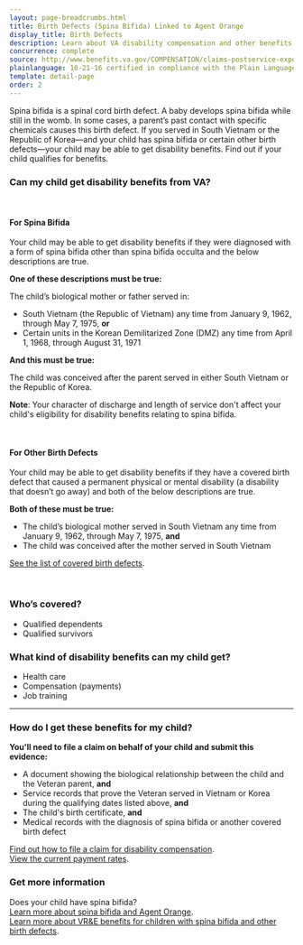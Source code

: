 ```yaml
---
layout: page-breadcrumbs.html
title: Birth Defects (Spina Bifida) Linked to Agent Orange
display_title: Birth Defects
description: Learn about VA disability compensation and other benefits for children of Veterans with birth defects related to Agent Orange exposure. If you served in South Vietnam or the Republic of Korea, and your child has spina bifida or certain other birth defects, find out if they qualify for benefits.
concurrence: complete
source: http://www.benefits.va.gov/COMPENSATION/claims-postservice-exposures-asbestos.asp
plainlanguage: 10-21-16 certified in compliance with the Plain Language Act
template: detail-page
order: 2
---
```


<div class="va-introtext">

Spina bifida is a spinal cord birth defect. A baby develops spina bifida while still in the womb. In some cases, a parent’s past contact with specific chemicals causes this birth defect. If you served in South Vietnam or the Republic of Korea—and your child has spina bifida or certain other birth defects—your child may be able to get disability benefits. Find out if your child qualifies for benefits.

</div>


<div class="feature" markdown="1">

### Can my child get disability benefits from VA?

<br>

#### For Spina Bifida

Your child may be able to get disability benefits if they were diagnosed with a form of spina bifida other than spina bifida occulta and the below descriptions are true.

**One of these descriptions must be true:**

The child’s biological mother or father served in:

- South Vietnam (the Republic of Vietnam) any time from January 9, 1962, through May 7, 1975, **or**
- Certain units in the Korean Demilitarized Zone (DMZ) any time from April 1, 1968, through August 31, 1971

**And this must be true:**

The child was conceived after the parent served in either South Vietnam or the Republic of Korea.

**Note**: Your character of discharge and length of service don't affect your child's eligibility for disability benefits relating to spina bifida.

<br>

#### For Other Birth Defects

Your child may be able to get disability benefits if they have a covered birth defect that caused a permanent physical or mental disability (a disability that doesn’t go away) and both of the below descriptions are true.

**Both of these must be true:**
- The child’s biological mother served in South Vietnam any time from January 9, 1962, through May 7, 1975, **and**
- The child was conceived after the mother served in South Vietnam

[See the list of covered birth defects](https://www.publichealth.va.gov/exposures/agentorange/birth-defects/children-women-vietnam-vets.asp).

<br>

### Who’s covered?

- Qualified dependents
- Qualified survivors

</div>

### What kind of disability benefits can my child get?

-	Health care
-	Compensation (payments)
-	Job training

--------

### How do I get these benefits for my child?


**You'll need to file a claim on behalf of your child and submit this evidence:**
- A document showing the biological relationship between the child and the Veteran parent, **and**
- Service records that prove the Veteran served in Vietnam or Korea during the qualifying dates listed above, **and**
- The child's birth certificate, **and**
- Medical records with the diagnosis of spina bifida or another covered birth defect

[Find out how to file a claim for disability compensation](/disability/how-to-file-claim).</br>
[View the current payment rates](https://www.benefits.va.gov/compensation/sb2017.asp).

### Get more information

Does your child have spina bifida? <br>
[Learn more about spina bifida and Agent Orange](https://www.publichealth.va.gov/exposures/agentorange/birth-defects/spina-bifida.asp).<br>
[Learn more about VR&E benefits for children with spina bifida and other birth defects](https://www.benefits.va.gov/VOCREHAB/Ben_for_Children_with_Disabilities_Chapter_18.asp).
